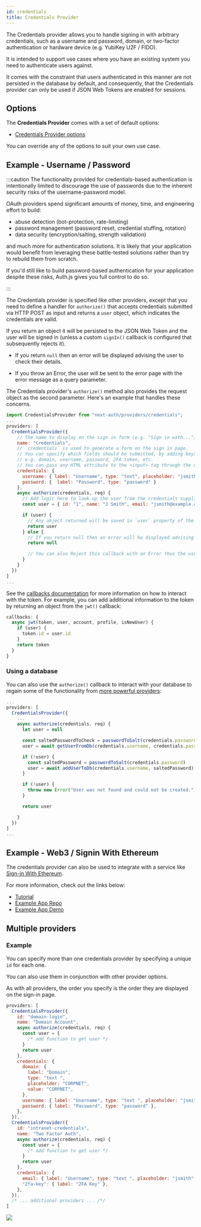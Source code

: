 ```yaml
---
id: credentials
title: Credentials Provider
---
```


The Credentials provider allows you to handle signing in with arbitrary credentials, such as a username and password, domain, or two-factor authentication or hardware device (e.g. YubiKey U2F / FIDO).

It is intended to support use cases where you have an existing system you need to authenticate users against.

It comes with the constraint that users authenticated in this manner are not persisted in the database by default, and consequently, that the Credentials provider can only be used if JSON Web Tokens are enabled for sessions.

## Options

The **Credentials Provider** comes with a set of default options:

- [Credentials Provider options](/reference/core/providers/credentials)

You can override any of the options to suit your own use case.

## Example - Username / Password

:::caution
The functionality provided for credentials-based authentication is intentionally limited to discourage the use of passwords due to the inherent security risks of the username-password model.

OAuth providers spend significant amounts of money, time, and engineering effort to build:

- abuse detection (bot-protection, rate-limiting)
- password management (password reset, credential stuffing, rotation)
- data security (encryption/salting, strength validation)

and much more for authentication solutions. It is likely that your application would benefit from leveraging these battle-tested solutions rather than try to rebuild them from scratch.

If you'd still like to build password-based authentication for your application despite these risks, Auth.js gives you full control to do so.

:::

The Credentials provider is specified like other providers, except that you need to define a handler for `authorize()` that accepts credentials submitted via HTTP POST as input and returns a `user` object, which indicates the credentials are valid.

If you return an object it will be persisted to the JSON Web Token and the user will be signed in (unless a custom `signIn()` callback is configured that subsequently rejects it).

- If you return `null` then an error will be displayed advising the user to check their details.

- If you throw an Error, the user will be sent to the error page with the error message as a query parameter.

The Credentials provider's `authorize()` method also provides the request object as the second parameter. Here's an example that handles these concerns.

```js title="auth.js"
import CredentialsProvider from "next-auth/providers/credentials";
...
providers: [
  CredentialsProvider({
    // The name to display on the sign in form (e.g. "Sign in with...")
    name: "Credentials",
    // `credentials` is used to generate a form on the sign in page.
    // You can specify which fields should be submitted, by adding keys to the `credentials` object.
    // e.g. domain, username, password, 2FA token, etc.
    // You can pass any HTML attribute to the <input> tag through the object.
    credentials: {
      username: { label: "Username", type: "text", placeholder: "jsmith" },
      password: {  label: "Password", type: "password" }
    },
    async authorize(credentials, req) {
      // Add logic here to look up the user from the credentials supplied
      const user = { id: "1", name: "J Smith", email: "jsmith@example.com" }

      if (user) {
        // Any object returned will be saved in `user` property of the JWT
        return user
      } else {
        // If you return null then an error will be displayed advising the user to check their details.
        return null

        // You can also Reject this callback with an Error thus the user will be sent to the error page with the error message as a query parameter
      }
    }
  })
]
...
```

See the [callbacks documentation](/reference/core/module.index#authconfig#callbacks) for more information on how to interact with the token. For example, you can add additional information to the token by returning an object from the `jwt()` callback:

```js
callbacks: {
  async jwt(token, user, account, profile, isNewUser) {
    if (user) {
      token.id = user.id
    }
    return token
  }
}
```

### Using a database

You can also use the `authorize()` callback to interact with your database to regain some of the functionality from [more powerful providers](reference/core/providers):

```js
...
providers: [
  CredentialsProvider({
    ...
    async authorize(credentials, req) {
      let user = null

      const saltedPasswordToCheck = passwordToSalt(credentials.password)
      user = await getUserFromDb(credentials.username, credentials.password)

      if (!user) {
        const saltedPassword = passwordToSalt(credentials.password)
        user = await addUserToDb(credentials.username, saltedPassword)
      }

      if (!user) {
        throw new Error("User was not found and could not be created.")
      }

      return user

    }
  })
]
...
```

## Example - Web3 / Signin With Ethereum

The credentials provider can also be used to integrate with a service like [Sign-in With Ethereum](https://login.xyz).

For more information, check out the links below:

- [Tutorial](https://docs.login.xyz/integrations/Auth.js)
- [Example App Repo](https://github.com/spruceid/siwe-next-auth-example)
- [Example App Demo](https://siwe-next-auth-example2.vercel.app/)

## Multiple providers

### Example

You can specify more than one credentials provider by specifying a unique `id` for each one.

You can also use them in conjunction with other provider options.

As with all providers, the order you specify is the order they are displayed on the sign-in page.

```js
providers: [
  CredentialsProvider({
    id: "domain-login",
    name: "Domain Account",
    async authorize(credentials, req) {
      const user = {
        /* add function to get user */
      }
      return user
    },
    credentials: {
      domain: {
        label: "Domain",
        type: "text ",
        placeholder: "CORPNET",
        value: "CORPNET",
      },
      username: { label: "Username", type: "text ", placeholder: "jsmith" },
      password: { label: "Password", type: "password" },
    },
  }),
  CredentialsProvider({
    id: "intranet-credentials",
    name: "Two Factor Auth",
    async authorize(credentials, req) {
      const user = {
        /* add function to get user */
      }
      return user
    },
    credentials: {
      email: { label: "Username", type: "text ", placeholder: "jsmith" },
      "2fa-key": { label: "2FA Key" },
    },
  }),
  /* ... additional providers ... /*/
]
```

![](/img/signin-complex.png)
